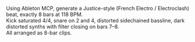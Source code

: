 Using Ableton MCP, generate a Justice-style (French Electro / Electroclash) beat, exactly 8 bars at 118 BPM.  
Kick saturated 4/4, snare on 2 and 4, distorted sidechained bassline, dark distorted synths with filter closing on bars 7–8.  
All arranged as 8-bar clips.